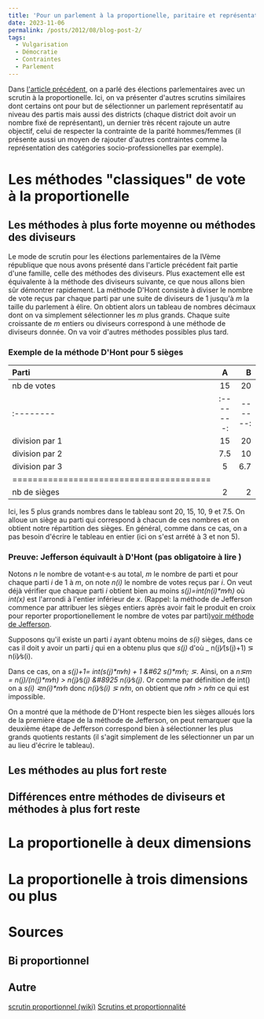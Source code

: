 ```yaml
---
title: 'Pour un parlement à la proportionelle, paritaire et représentatif des régions'
date: 2023-11-06
permalink: /posts/2012/08/blog-post-2/
tags:
  - Vulgarisation
  - Démocratie
  - Contraintes
  - Parlement
---
```

Dans [l'article précédent](https://matthieuhervouin.github.io/posts/2012/08/blog-post-1/), on a parlé des élections parlementaires avec un scrutin à la proportionelle. Ici, on va présenter d'autres scrutins similaires dont certains ont pour but de sélectionner un parlement représentatif au niveau des partis mais aussi des districts (chaque district doit avoir un nombre fixé de représentant), un dernier très récent rajoute un autre objectif, celui de respecter la contrainte de la parité hommes/femmes (il présente aussi un moyen de rajouter d'autres contraintes comme la représentation des catégories socio-professionelles par exemple).

Les méthodes "classiques" de vote à la proportionelle
=====

Les méthodes à plus forte moyenne ou méthodes des diviseurs
-----

Le mode de scrutin pour les élections parlementaires de la IVème république que nous avons présenté dans l'article précédent fait partie d'une famille, celle des méthodes des diviseurs. Plus exactement elle est équivalente à la méthode des diviseurs suivante, ce que nous allons bien sûr démontrer rapidement. La méthode D'Hont consiste à diviser le nombre de vote reçus par chaque parti par une suite de diviseurs de 1 jusqu'à _m_ la taille du parlement à élire. On obtient alors un tableau de nombres décimaux dont on va simplement sélectionner les _m_ plus grands. Chaque suite croissante de _m_ entiers ou diviseurs correspond à une méthode de diviseurs donnée. On va voir d'autres méthodes possibles plus tard.

### Exemple de la méthode D'Hont pour 5 sièges

| Parti         | A       | B     | C   |
|:--------      |:-------:|------:| ---:|
| nb de votes   | 15      | 20    | 9   |
|:--------      |:-------:|------:| ---:|
| division par 1| 15      | 20    | 9   |
| division par 2| 7.5     | 10    | 4.5 |
| division par 3| 5       | 6.7   | 3   |
|=======================================|
| nb de sièges  | 2       | 2     | 1   |

Ici, les 5 plus grands nombres dans le tableau sont 20, 15, 10, 9 et 7.5. On alloue un siège au parti qui correspond à chacun de ces nombres et on obtient notre répartition des sièges. En général, comme dans ce cas, on a pas besoin d'écrire le tableau en entier (ici on s'est arrété à 3 et non 5).

### Preuve: Jefferson équivault à D'Hont (pas obligatoire à lire )

Notons _n_ le nombre de votant·e·s au total, _m_ le nombre de parti et pour chaque parti _i_ de 1 à _m_, on note _n(i)_ le nombre de votes reçus par _i_. On veut déjà vérifier que chaque parti _i_ obtient bien au moins _s(j)=int(n(i)*m&frasl;n)_ où _int(x)_ est l'arrondi à l'entier inférieur de _x_. (Rappel: la méthode de Jefferson commence par attribuer les sièges entiers après avoir fait le produit en croix pour reporter proportionellement le nombre de votes par parti)[voir méthode de Jefferson](https://matthieuhervouin.github.io/posts/2012/08/blog-post-1/).

Supposons qu'il existe un parti _i_ ayant obtenu moins de _s(i)_ sièges, dans ce cas il doit y avoir un parti _j_ qui en a obtenu plus que _s(j)_ d'où _ n(j)&frasl;(s(j)+1) &#8925; n(i)&frasl;s(i).

Dans ce cas, on a _s(j)+1= int(s(j)*m&frasl;n) + 1 &#62 s()*m&frasl;n; &#8925;_. Ainsi, on a _n&#8925;m = n(j)/(n(j)*m&frasl;n) &#62; n(j)&frasl;s(j) &#8925 n(i)&frasl;s(j)_. Or comme par définition de int() on a _s(i) &#8924;n(i)*m&frasl;n_ donc _n(i)&frasl;s(i) &#8925; n&frasl;m_, on obtient que _n&frasl;m &#62; n&frasl;m_ ce qui est impossible.

On a montré que la méthode de D'Hont respecte bien les sièges alloués lors de la première étape de la méthode de Jefferson, on peut remarquer que la deuxième étape de Jefferson correspond bien à sélectionner les plus grands quotients restants (il s'agit simplement de les sélectionner un par un au lieu d'écrire le tableau).




Les méthodes au plus fort reste
-----


Différences entre méthodes de diviseurs et méthodes à plus fort reste
-----


La proportionelle à deux dimensions
=====

La proportionelle à trois dimensions ou plus
=====


Sources
=====

Bi proportionnel
------


Autre
-----
[scrutin proportionnel (wiki)](https://fr.wikipedia.org/wiki/Scrutin_proportionnel_plurinominal)
[Scrutins et proportionnalité](https://fr.wikipedia.org/wiki/Systèmes_électoraux_et_proportionnalité#Méthodes_par_diviseurs)

